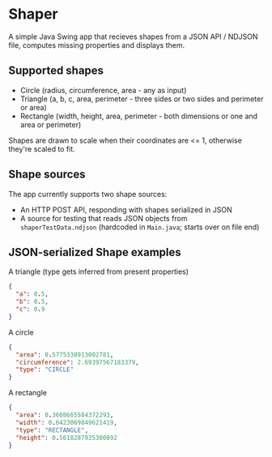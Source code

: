 # Shaper
A simple Java Swing app that recieves shapes from a JSON API / NDJSON file, computes missing properties and displays them.

## Supported shapes
- Circle (radius, circumference, area - any as input)
- Triangle (a, b, c, area, perimeter - three sides or two sides and perimeter or area)
- Rectangle (width, height, area, perimeter - both dimensions or one and area or perimeter)

Shapes are drawn to scale when their coordinates are <= 1, otherwise they're scaled to fit.

## Shape sources
The app currently supports two shape sources:
- An HTTP POST API, responding with shapes serialized in JSON
- A source for testing that reads JSON objects from `shaperTestData.ndjson` (hardcoded in `Main.java`; starts over on file end)

## JSON-serialized Shape examples
A triangle (type gets inferred from present properties)
```json
{
  "a": 0.5,
  "b": 0.5,
  "c": 0.9
}
```

A circle
```json
{
  "area": 0.5775338913002781,
  "circumference": 2.69397567183379,
  "type": "CIRCLE"
}
```

A rectangle
```json
{
  "area": 0.3608665584372293,
  "width": 0.6423069849621419,
  "type": "RECTANGLE",
  "height": 0.5618287935300892
}
```